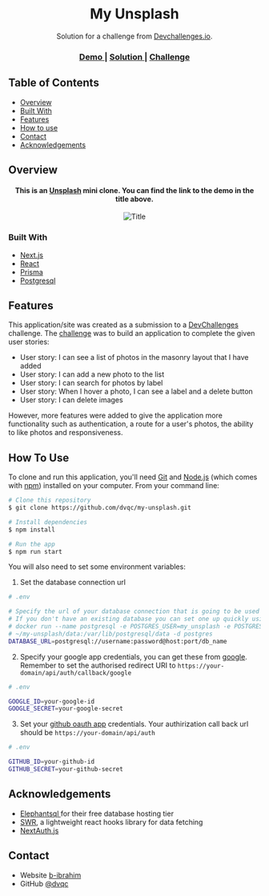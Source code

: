 <!-- Please update value in the {}  -->

<h1 align="center">My Unsplash</h1>

<div align="center">
   Solution for a challenge from  <a href="http://devchallenges.io" target="_blank">Devchallenges.io</a>.
</div>

<div align="center">
  <h3>
    <a href="https://my-unsplash-umber.vercel.app/">
      Demo
    </a>
    <span> | </span>
    <a href="https://github.com/dvqc/my-unsplash">
      Solution
    </a>
    <span> | </span>
    <a href="https://devchallenges.io/challenges/rYyhwJAxMfES5jNQ9YsP">
      Challenge
    </a>
  </h3>
</div>

<!-- TABLE OF CONTENTS -->

## Table of Contents

- [Overview](#overview)
- [Built With](#built-with)
- [Features](#features)
- [How to use](#how-to-use)
- [Contact](#contact)
- [Acknowledgements](#acknowledgements)

<!-- OVERVIEW -->

## Overview
<div align="center">
<h4>
This is an <a href="https://unsplash.com/">Unsplash</a> mini clone. You can find the link to the demo in the title above.
</h4>
<img src="https://github.com/dvqc/my-unsplash/blob/main/public/images/my-unsplash.gif?raw=true" alt="Title"/>
</div>


### Built With

<!-- This section should list any major frameworks that you built your project using. Here are a few examples.-->

- [Next.js](https://nextjs.org/)
- [React](https://reactjs.org/)
- [Prisma](https://www.prisma.io/)
- [Postgresql](https://www.postgresql.org/)

## Features

<!-- List the features of your application or follow the template. Don't share the figma file here :) -->

This application/site was created as a submission to a [DevChallenges](https://devchallenges.io/challenges) challenge. The [challenge](https://devchallenges.io/challenges/rYyhwJAxMfES5jNQ9YsP) was to build an application to complete the given user stories:

- User story: I can see a list of photos in the masonry layout that I have added
- User story: I can add a new photo to the list 
- User story: I can search for photos by label
- User story: When I hover a photo, I can see a label and a delete button
- User story: I can delete images

However, more features were added to give the application more functionality such as authentication, a route for a user's photos, the ability to like photos and responsiveness.

## How To Use

<!-- Example: -->

To clone and run this application, you'll need [Git](https://git-scm.com) and [Node.js](https://nodejs.org/en/download/) (which comes with [npm](http://npmjs.com)) installed on your computer. From your command line:

```bash
# Clone this repository
$ git clone https://github.com/dvqc/my-unsplash.git

# Install dependencies
$ npm install

# Run the app
$ npm run start
```

You will also need to set some environment variables:

1. Set the database connection url

```bash
# .env

# Specify the url of your database connection that is going to be used by the prisma client.
# If you don't have an existing database you can set one up quickly using docker:
# docker run --name postgresql -e POSTGRES_USER=my_unsplash -e POSTGRES_PASSWORD=my_unsplash -p 5432:5432 -v
# ~/my-unsplash/data:/var/lib/postgresql/data -d postgres
DATABASE_URL=postgresql://username:password@host:port/db_name
```

2. Specify your google app credentials, you can get these from [google](https://console.cloud.google.com/apis/credentials). Remember to set the authorised redirect URI to `https://your-domain/api/auth/callback/google`

```bash
# .env

GOOGLE_ID=your-google-id
GOOGLE_SECRET=your-google-secret
```

3. Set your [github oauth app](https://github.com/settings/developers) credentials. Your authirization call back url should be `https://your-domain/api/auth`
```bash
# .env

GITHUB_ID=your-github-id
GITHUB_SECRET=your-github-secret
```


## Acknowledgements

<!-- This section should list any articles or add-ons/plugins that helps you to complete the project. This is optional but it will help you in the future. For example: -->

- [Elephantsql ](https://www.elephantsql.com/)for their free database hosting tier
- [SWR](https://swr.vercel.app/), a lightweight react hooks library for data fetching
- [NextAuth.js](https://next-auth.js.org/)

## Contact

- Website [b-ibrahim](https://b-ibrahim.vercel.app/)
- GitHub [@dvqc](https://github.com/dvqc)
